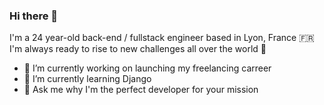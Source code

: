 ### Hi there 👋

<!--
**gab959/gab959** is a ✨ _special_ ✨ repository because its `README.md` (this file) appears on your GitHub profile.
-->

I'm a 24 year-old back-end / fullstack engineer based in Lyon, France 🇫🇷
I'm always ready to rise to new challenges all over the world 🚀


- 🔭 I’m currently working on launching my freelancing carreer
- 🌱 I’m currently learning Django
- 💬 Ask me why I'm the perfect developer for your mission 
<!-- - 📫 How to reach me: send me a message on my website -> gabriel-ennuyer.dev -->
